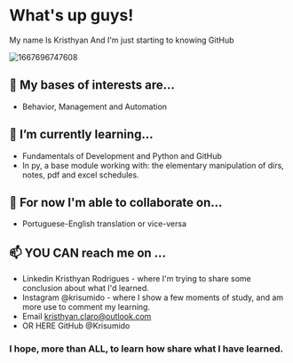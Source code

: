  # What's up guys!

  My name Is Kristhyan 
  And I'm just starting to knowing GitHub
  
![1667696747608](https://user-images.githubusercontent.com/113149645/216918402-550bf6ef-2ab0-49b2-b6ff-eafbd128d40f.jpg)


  ## 👀 My bases of interests are...
- Behavior, Management and Automation
## 🌱 I’m currently learning...
 - Fundamentals of Development and Python and GitHub 
 - In py, a base module working with: the elementary manipulation of dirs, notes, pdf and excel schedules.
## 💞️ For now I'm able to collaborate on...
 - Portuguese-English translation or vice-versa
## 📫 YOU CAN reach me on ...
 - Linkedin Kristhyan Rodrigues - where I'm trying to share some conclusion about what I'd learned.
 - Instagram @krisumido - where I show a few moments of study, and am more use to comment my learning.
 - Email kristhyan.claro@outlook.com
 - OR HERE  GitHub @Krisumido

### I hope, more than ALL, to learn how share what I have learned. 
<!---
Krisumido/Krisumido is a ✨ special ✨ repository because its `README.md` (this file) appears on your GitHub profile.
You can click the Preview link to take a look at your changes.
--->
